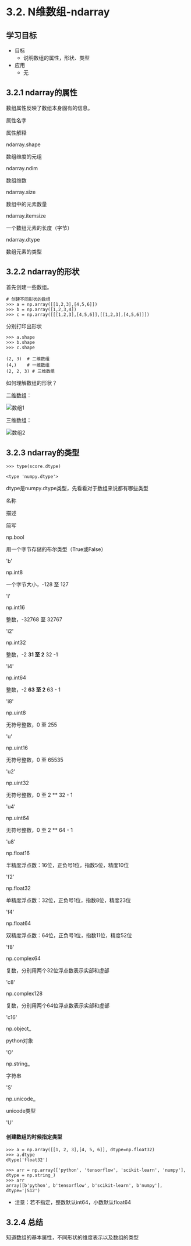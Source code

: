# 3.2. N维数组-ndarray

学习目标
----

*   目标
    *   说明数组的属性，形状、类型
*   应用
    *   无

3.2.1 ndarray的属性
----------------

数组属性反映了数组本身固有的信息。

属性名字

属性解释

ndarray.shape

数组维度的元组

ndarray.ndim

数组维数

ndarray.size

数组中的元素数量

ndarray.itemsize

一个数组元素的长度（字节）

ndarray.dtype

数组元素的类型

3.2.2 ndarray的形状
----------------

首先创建一些数组。

    # 创建不同形状的数组
    >>> a = np.array([[1,2,3],[4,5,6]])
    >>> b = np.array([1,2,3,4])
    >>> c = np.array([[[1,2,3],[4,5,6]],[[1,2,3],[4,5,6]]])


分别打印出形状

    >>> a.shape
    >>> b.shape
    >>> c.shape
    
    (2, 3)  # 二维数组
    (4,)    # 一维数组
    (2, 2, 3) # 三维数组


如何理解数组的形状？

二维数组：

![数组1](../images/数组1.png)

三维数组：

![数组2](../images/数组2.png)

3.2.3 ndarray的类型
----------------

    >>> type(score.dtype)
    
    <type 'numpy.dtype'>


dtype是numpy.dtype类型，先看看对于数组来说都有哪些类型

名称

描述

简写

np.bool

用一个字节存储的布尔类型（True或False）

'b'

np.int8

一个字节大小，-128 至 127

'i'

np.int16

整数，-32768 至 32767

'i2'

np.int32

整数，-2 **31 至 2** 32 -1

'i4'

np.int64

整数，-2 **63 至 2** 63 - 1

'i8'

np.uint8

无符号整数，0 至 255

'u'

np.uint16

无符号整数，0 至 65535

'u2'

np.uint32

无符号整数，0 至 2 ** 32 - 1

'u4'

np.uint64

无符号整数，0 至 2 ** 64 - 1

'u8'

np.float16

半精度浮点数：16位，正负号1位，指数5位，精度10位

'f2'

np.float32

单精度浮点数：32位，正负号1位，指数8位，精度23位

'f4'

np.float64

双精度浮点数：64位，正负号1位，指数11位，精度52位

'f8'

np.complex64

复数，分别用两个32位浮点数表示实部和虚部

'c8'

np.complex128

复数，分别用两个64位浮点数表示实部和虚部

'c16'

np.object_

python对象

'O'

np.string_

字符串

'S'

np.unicode_

unicode类型

'U'

#### 创建数组的时候指定类型

    >>> a = np.array([[1, 2, 3],[4, 5, 6]], dtype=np.float32)
    >>> a.dtype
    dtype('float32')
    
    >>> arr = np.array(['python', 'tensorflow', 'scikit-learn', 'numpy'], dtype = np.string_)
    >>> arr
    array([b'python', b'tensorflow', b'scikit-learn', b'numpy'], dtype='|S12')


*   注意：若不指定，整数默认int64，小数默认float64

3.2.4 总结
--------

知道数组的基本属性，不同形状的维度表示以及数组的类型